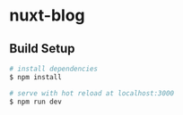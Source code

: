 # nuxt-blog

## Build Setup

```bash
# install dependencies
$ npm install

# serve with hot reload at localhost:3000
$ npm run dev
